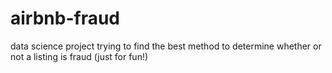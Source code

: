 # airbnb-fraud
data science project trying to find the best method to determine whether or not a listing is fraud (just for fun!)
